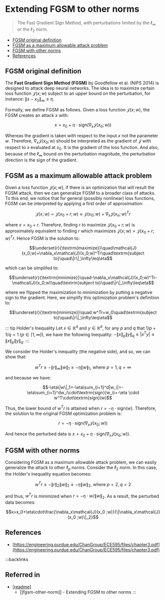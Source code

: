 # Extending FGSM to other norms

> The Fast Gradient Sign Method, with perturbations limited by the $\ell_\infty$ or the $\ell_2$ norm.

- [FGSM original definition](#fgsm-original-definition)
- [FGSM as a maximum allowable attack problem](#fgsm-as-a-maximum-allowable-attack-problem)
- [FGSM with other norms](#fgsm-with-other-norms)
- [References](#references)

## FGSM original definition

The **Fast Gradient Sign Method (FGSM)** by Goodfellow et al. (NIPS 2014) is designed to attack deep neural networks. The idea is to maximize certain loss function $\mathcal{J}(x; w)$ subject to an upper bound on the perturbation, for instance: $\|x-x_0\|_\infty \leq \eta$.

Formally, we define FGSM as follows. Given a loss function $\mathcal{J}(x; w)$, the FGSM creates an attack $x$ with:

$$x=x_0+\eta\cdot \text{sign}(\nabla_x\mathcal{J}(x_0;w))$$

Whereas the gradient is taken with respect to the input $x$ not the parameter $w$. Therefore, $\nabla_x\mathcal{J}(x_0;w)$ should be interpreted as the gradient of $\mathcal{J}$ with respect to $x$ evaluated at $x_0$. It is the gradient of the loss function. And also, because of the $\ell_\infty$ bound on the perturbation magnitude, the perturbation direction is the sign of the gradient.

## FGSM as a maximum allowable attack problem

Given a loss function $\mathcal{J}(x; w)$, if there is an optimization that will result the FGSM attack, then we can generalize FGSM to a broader class of attacks. To this end, we notice that for general (possibly nonlinear) loss functions, FGSM can be interpreted by applying a first order of approximation:

$$\mathcal{J}(x;w)=\mathcal{J}(x_0+r;w)\approx\mathcal{J}(x_0;w)+\nabla_x\mathcal{J}(x_o;w)^Tr$$

where $x=x_0+r$. Therefore, finding $r$ to maximize $\mathcal{J}(x_0+r;w)$ is approximately equivalent to finding $r$ which maximizes $\mathcal{J}(x; w)=\mathcal{J}(x_0+r; w)^Tr$. Hence FGSM is the solution to:

$$\underset{r}{\textrm{maximize}}\quad\mathcal{J}(x_0;w)+\nabla_x\mathcal{J}(x_0;w)^Tr\quad\textrm{subject to}\quad\|r\|_\infty\leq\eta$$

which can be simplifed to:

$$\underset{r}{\textrm{minimize}}\quad-\nabla_x\mathcal{J}(x_0;w)^Tr-\mathcal{J}(x_0;w)\quad\textrm{subject to}\quad\|r\|_\infty\leq\eta$$

where we flipped the maximization to minimization by putting a negative sign to the gradient. Here, we simplify this optimization problem's definition to:

$$\underset{r}{\textrm{minimize}}\quad w^Tr+w_0\quad\textrm{subject to}\quad\|r\|_\infty\leq\eta$$

::: tip Holder's Inequality
Let $x \in \mathbb{R}^d$ and $y \in \mathbb{R}^d$, for any $p$ and $q$ that $1/p+1/q=1\ (p\in[1,\infty])$, we have the following Inequality: $-\|x\|_p\|y\|_q\leq|x^Ty|\leq\|x\|_p\|y\|_q$.
:::

We consider the Holder's inequality (the negative side), and so, we can show that:

$$w^Tr\geq-\|r\|_\infty\|w\|_1\geq-\eta\|w\|_1,\ \textrm{where}\ p=1, q=\infty$$

and because we have:

$$-\eta\|w\|_1=-\eta\sum_{i=1}^d|w_i|=-\eta\sum_{i=1}^dw_i\cdot\textrm{sign}(w_i)=-\eta \cdot w^T\cdot\textrm{sign}(w)$$

Thus, the lower bound of $w^Tr$ is attained when $r=-\eta\cdot\textrm{sign}(w)$. Therefore, the solution to the original FGSM optimization problem is:

$$r=-\eta\cdot\textrm{sign}(\nabla_x\mathcal{J}(x_0;w))$$

And hence the perturbed data is $x=x_0+\eta\cdot\textrm{sign}(\nabla_x\mathcal{J}(x_0 ;w))$.

## FGSM with other norms

Considering FGSM as a maximum allowable attack problem, we can easily generalize the attack to other $\ell_p$ norms. Consider the $\ell_2$ norm. In this case, the Holder's inequality equation becomes:

$$w^Tr\geq-\|r\|_2\|w\|_2\geq-\eta\|w\|_2,\ \textrm{where}\ p=2, q=2$$

and thus, $w^Tr$ is minimized when $r=-\eta\cdot w / \|w\|_2$. As a result, the perturbed data becomes:

$$x=x_0+\eta\cdot\frac{\nabla_x\mathcal{J}(x_0 ;w)}{\|\nabla_x\mathcal{J}(x_0 ;w)\|_2}$$

## References

- [https://engineering.purdue.edu/ChanGroup/ECE595/files/chapter3.pdf](https://engineering.purdue.edu/ChanGroup/ECE595/files/chapter3.pdf)

:::backlinks
## Referred in
* [[readme]]
	* [[fgsm-other-norm]] - Extending FGSM to other norms
:::

[//begin]: # 'Autogenerated link references for markdown compatibility'
[readme]: readme.md "🔬 Spencer's Wiki"
[//end]: # 'Autogenerated link references'
